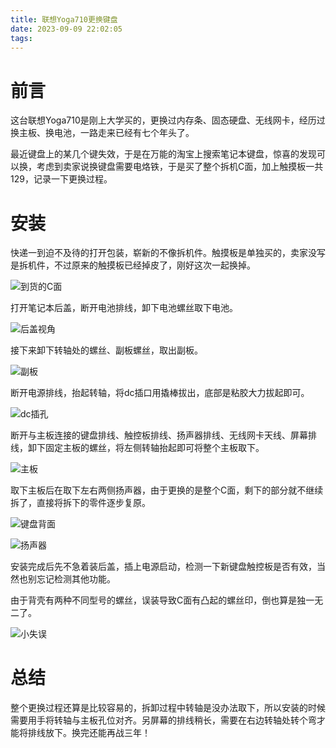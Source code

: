 ```yaml
---
title: 联想Yoga710更换键盘
date: 2023-09-09 22:02:05
tags:
---
```


# 前言

这台联想Yoga710是刚上大学买的，更换过内存条、固态硬盘、无线网卡，经历过换主板、换电池，一路走来已经有七个年头了。

最近键盘上的某几个键失效，于是在万能的淘宝上搜索笔记本键盘，惊喜的发现可以换，考虑到卖家说换键盘需要电烙铁，于是买了整个拆机C面，加上触摸板一共129，记录一下更换过程。

# 安装

快递一到迫不及待的打开包装，崭新的不像拆机件。触摸板是单独买的，卖家没写是拆机件，不过原来的触摸板已经掉皮了，刚好这次一起换掉。

![到货的C面](https://oss.letsky.cn/keyboard.jpg)

打开笔记本后盖，断开电池排线，卸下电池螺丝取下电池。

![后盖视角](https://oss.letsky.cn/motherboard-overview.jpg)

接下来卸下转轴处的螺丝、副板螺丝，取出副板。

![副板](https://oss.letsky.cn/mini-board.jpg)

断开电源排线，抬起转轴，将dc插口用撬棒拔出，底部是粘胶大力拔起即可。

![dc插孔](https://oss.letsky.cn/power.jpg)

断开与主板连接的键盘排线、触控板排线、扬声器排线、无线网卡天线、屏幕排线，卸下固定主板的螺丝，将左侧转轴抬起即可将整个主板取下。

![主板](https://oss.letsky.cn/motherboard.jpg)

取下主板后在取下左右两侧扬声器，由于更换的是整个C面，剩下的部分就不继续拆了，直接将拆下的零件逐步复原。

![键盘背面](https://oss.letsky.cn/back-of-keyboard.jpg)

![扬声器](https://oss.letsky.cn/speaker.jpg)

安装完成后先不急着装后盖，插上电源启动，检测一下新键盘触控板是否有效，当然也别忘记检测其他功能。

由于背壳有两种不同型号的螺丝，误装导致C面有凸起的螺丝印，倒也算是独一无二了。

![小失误](https://oss.letsky.cn/keyborad-mistake.jpg)

# 总结

整个更换过程还算是比较容易的，拆卸过程中转轴是没办法取下，所以安装的时候需要用手将转轴与主板孔位对齐。另屏幕的排线稍长，需要在右边转轴处转个弯才能将排线放下。换完还能再战三年！

